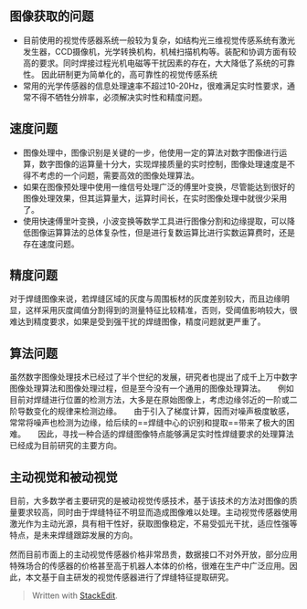 ## 图像获取的问题
- 目前使用的视觉传感器系统一般较为复杂，如结构光三维视觉传感系统有激光发生器，CCD摄像机，光学转换机构，机械扫描机构等。装配和协调方面有较高的要求。同时焊接过程光机电磁等干扰因素的存在，大大降低了系统的可靠性。
因此研制更为简单化的，高可靠性的视觉传感系统
- 常用的光学传感器的信息处理速率不超过10-20Hz，很难满足实时性要求，通常不得不牺牲分辨率，必须解决实时性和精度问题。
## 速度问题
- 图像处理中，图像识别是关键的一步，他使用一定的算法对数字图像进行运算，数字图像的运算量十分大，实现焊接质量的实时控制，图像处理速度是不得不考虑的一个问题，需要高效的图像处理算法。
- 如果在图像预处理中使用一维信号处理广泛的傅里叶变换，尽管能达到很好的图像处理效果，但其运算量大，运算时间长，在实时图像处理中就很少采用了。
- 使用快速傅里叶变换，小波变换等数学工具进行图像分割和边缘提取，可以降低图像运算算法的总体复杂性，但是进行复数运算比进行实数运算费时，还是存在速度问题。
## 精度问题
对于焊缝图像来说，若焊缝区域的灰度与周围板材的灰度差别较大，而且边缘明显，这样采用灰度阈值分割得到的测量特征比较精准，否则，受阈值影响较大，很难达到精度要求，如果是受到强干扰的焊缝图像，精度问题就更严重了。
## 算法问题
虽然数字图像处理技术已经过了半个世纪的发展，研究者也提出了成千上万中数字图像处理算法和图像处理过程，但是至今没有一个通用的图像处理算法。
&emsp; 例如目前对焊缝进行位置的检测方法，大多是在原始图像上，考虑边缘邻近的一阶或二阶导数变化的规律来检测边缘。
&emsp; 由于引入了梯度计算，因而对噪声极度敏感，常常将噪声也检测为边缘，给后续的==焊缝中心的识别和提取==带来了极大的困难。
&emsp; 因此，寻找一种合适的焊缝图像特点能够满足实时性焊缝要求的处理算法已经成为目前研究的主要方向。
## 主动视觉和被动视觉
目前，大多数学者主要研究的是被动视觉传感技术，基于该技术的方法对图像的质量要求较高，同时由于焊缝特征不明显而造成图像难以处理。主动视觉传感器使用激光作为主动光源，具有相干性好，获取图像稳定，不易受弧光干扰，适应性强等特点，是未来焊缝跟踪发展的方向。

然而目前市面上的主动视觉传感器价格非常昂贵，数据接口不对外开放，部分应用特殊场合的传感器的价格甚至高于机器人本体的价格，很难在生产中广泛应用。因此，本文基于自主研发的视觉传感器进行了焊缝特征提取研究。


> Written with [StackEdit](https://stackedit.io/).
<!--stackedit_data:
eyJoaXN0b3J5IjpbMTgxMTQyNzExNl19
-->